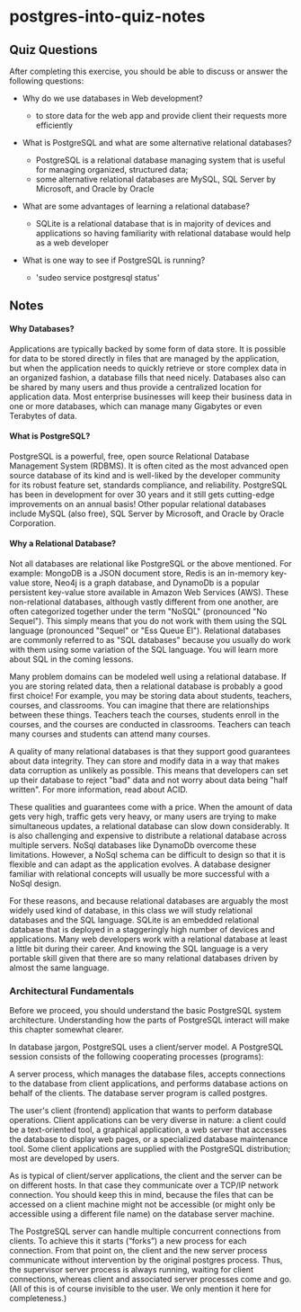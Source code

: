 # postgres-into-quiz-notes

## Quiz Questions

After completing this exercise, you should be able to discuss or answer the following questions:

- Why do we use databases in Web development?

  - to store data for the web app and provide client their requests more efficiently

- What is PostgreSQL and what are some alternative relational databases?

  - PostgreSQL is a relational database managing system that is useful for managing organized, structured data;
  - some alternative relational databases are MySQL, SQL Server by Microsoft, and Oracle by Oracle

- What are some advantages of learning a relational database?

  - SQLite is a relational database that is in majority of devices and applications so having familiarity with relational database would help as a web developer

- What is one way to see if PostgreSQL is running?
  - 'sudeo service postgresql status'

## Notes

#### Why Databases?

Applications are typically backed by some form of data store. It is possible for data to be stored directly in files that are managed by the application, but when the application needs to quickly retrieve or store complex data in an organized fashion, a database fills that need nicely. Databases also can be shared by many users and thus provide a centralized location for application data. Most enterprise businesses will keep their business data in one or more databases, which can manage many Gigabytes or even Terabytes of data.

#### What is PostgreSQL?

PostgreSQL is a powerful, free, open source Relational Database Management System (RDBMS). It is often cited as the most advanced open source database of its kind and is well-liked by the developer community for its robust feature set, standards compliance, and reliability. PostgreSQL has been in development for over 30 years and it still gets cutting-edge improvements on an annual basis! Other popular relational databases include MySQL (also free), SQL Server by Microsoft, and Oracle by Oracle Corporation.

#### Why a Relational Database?

Not all databases are relational like PostgreSQL or the above mentioned. For example: MongoDB is a JSON document store, Redis is an in-memory key-value store, Neo4j is a graph database, and DynamoDb is a popular persistent key-value store available in Amazon Web Services (AWS). These non-relational databases, although vastly different from one another, are often categorized together under the term "NoSQL" (pronounced "No Sequel"). This simply means that you do not work with them using the SQL language (pronounced "Sequel" or "Ess Queue El"). Relational databases are commonly referred to as "SQL databases" because you usually do work with them using some variation of the SQL language. You will learn more about SQL in the coming lessons.

Many problem domains can be modeled well using a relational database. If you are storing related data, then a relational database is probably a good first choice! For example, you may be storing data about students, teachers, courses, and classrooms. You can imagine that there are relationships between these things. Teachers teach the courses, students enroll in the courses, and the courses are conducted in classrooms. Teachers can teach many courses and students can attend many courses.

A quality of many relational databases is that they support good guarantees about data integrity. They can store and modify data in a way that makes data corruption as unlikely as possible. This means that developers can set up their database to reject "bad" data and not worry about data being "half written". For more information, read about ACID.

These qualities and guarantees come with a price. When the amount of data gets very high, traffic gets very heavy, or many users are trying to make simultaneous updates, a relational database can slow down considerably. It is also challenging and expensive to distribute a relational database across multiple servers. NoSql databases like DynamoDb overcome these limitations. However, a NoSql schema can be difficult to design so that it is flexible and can adapt as the application evolves. A database designer familiar with relational concepts will usually be more successful with a NoSql design.

For these reasons, and because relational databases are arguably the most widely used kind of database, in this class we will study relational databases and the SQL language. SQLite is an embedded relational database that is deployed in a staggeringly high number of devices and applications. Many web developers work with a relational database at least a little bit during their career. And knowing the SQL language is a very portable skill given that there are so many relational databases driven by almost the same language.

### Architectural Fundamentals

Before we proceed, you should understand the basic PostgreSQL system architecture. Understanding how the parts of PostgreSQL interact will make this chapter somewhat clearer.

In database jargon, PostgreSQL uses a client/server model. A PostgreSQL session consists of the following cooperating processes (programs):

A server process, which manages the database files, accepts connections to the database from client applications, and performs database actions on behalf of the clients. The database server program is called postgres.

The user's client (frontend) application that wants to perform database operations. Client applications can be very diverse in nature: a client could be a text-oriented tool, a graphical application, a web server that accesses the database to display web pages, or a specialized database maintenance tool. Some client applications are supplied with the PostgreSQL distribution; most are developed by users.

As is typical of client/server applications, the client and the server can be on different hosts. In that case they communicate over a TCP/IP network connection. You should keep this in mind, because the files that can be accessed on a client machine might not be accessible (or might only be accessible using a different file name) on the database server machine.

The PostgreSQL server can handle multiple concurrent connections from clients. To achieve this it starts (“forks”) a new process for each connection. From that point on, the client and the new server process communicate without intervention by the original postgres process. Thus, the supervisor server process is always running, waiting for client connections, whereas client and associated server processes come and go. (All of this is of course invisible to the user. We only mention it here for completeness.)
